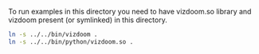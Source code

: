 To run examples in this directory you need to have vizdoom.so library and vizdoom present (or symlinked) in this directory.

```bash
ln -s ../../bin/vizdoom .
ln -s ../../bin/python/vizdoom.so .
```